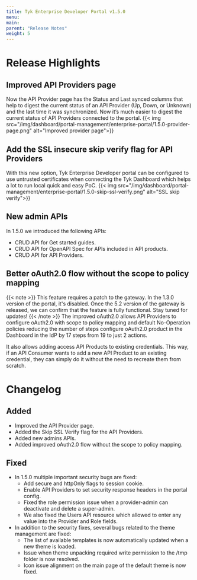 ```yaml
---
title: Tyk Enterprise Developer Portal v1.5.0
menu:
main:
parent: "Release Notes"
weight: 5
---
```


# Release Highlights
## Improved API Providers page
Now the API Provider page has the Status and Last synced columns that help to digest the current status of an API Provider (Up, Down, or Unknown) and the last time it was synchronized. Now it’s much easier to digest the current status of API Providers connected to the portal.
{{< img src="/img/dashboard/portal-management/enterprise-portal/1.5.0-provider-page.png" alt="Improved provider page">}}

## Add the SSL insecure skip verify flag for API Providers
With this new option, Tyk Enterprise Developer portal can be configured to use untrusted certificates when connecting the Tyk Dashboard which helps a lot to run local quick and easy PoC.
{{< img src="/img/dashboard/portal-management/enterprise-portal/1.5.0-skip-ssl-verify.png" alt="SSL skip verify">}}

## New admin APIs
In 1.5.0 we introduced the following APIs:
- CRUD API for Get started guides.
- CRUD API for OpenAPI Spec for APIs included in API products.
- CRUD API for API Providers.

## Better oAuth2.0 flow without the scope to policy mapping
{{< note >}}
This feature requires a patch to the gateway. In the 1.3.0 version of the portal, it's disabled. Once the 5.2 version of the gateway is released, we can confirm that the feature is fully functional. Stay tuned for updates!
{{< /note >}}
The improved oAuth2.0 allows API Providers to configure oAuth2.0 with scope to policy mapping and default No-Operation policies reducing the number of steps configure oAuth2.0 product in the Dashboard in the IdP by 17 steps from 19 to just 2 actions.

It also allows adding access API Products to existing credentials. This way, if an API Consumer wants to add a new API Product to an existing credential, they can simply do it without the need to recreate them from scratch.

# Changelog
## Added
- Improved the API Provider page.
- Added the Skip SSL Verify flag for the API Providers.
- Added new admins APIs. 
- Added improved oAuth2.0 flow without the scope to policy mapping.

## Fixed
- In 1.5.0 multiple important security bugs are fixed:
  - Add secure and httpOnly flags to session cookie.
  - Enable API Providers to set security response headers in the portal config.
  - Fixed the role permission issue when a provider-admin can deactivate and delete a super-admin.
  - We also fixed the Users API resource which allowed to enter any value into the Provider and Role fields.
- In addition to the security fixes, several bugs related to the theme management are fixed:
  - The list of available templates is now automatically updated when a new theme is loaded.
  - Issue when theme unpacking required write permission to the /tmp folder is now resolved.
  - Icon issue alignment on the main page of the default theme is now fixed.

